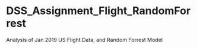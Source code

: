 # DSS_Assignment_Flight_RandomForrest
Analysis of Jan 2019 US Flight Data, and Random Forrest Model
